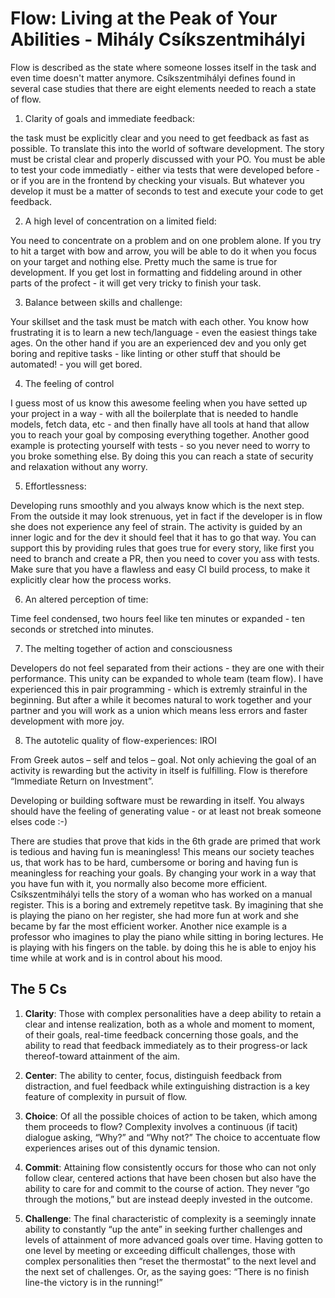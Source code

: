 # Flow: Living at the Peak of Your Abilities - Mihály Csíkszentmihályi
Flow is described as the state where someone losses itself in the task and even time doesn't matter anymore.
Csíkszentmihályi defines found in several case studies that there are eight elements needed to reach a state of flow.  
1. Clarity of goals and immediate feedback:

the task must be explicitly clear and you need to get feedback as fast as possible. To translate this into the world of software development. The story must be cristal clear and properly discussed with your PO. You must be able to test your code immediatly - either via tests that were developed before - or if you are in the frontend by checking your visuals. But whatever you develop it must be a matter of seconds to test and execute your code to get feedback.

2. A high level of concentration on a limited field:

You need to concentrate on a problem and on one problem alone. If you try to hit a target with bow and arrow, you will be able to do it when you focus on your target and nothing else. Pretty much the same is true for development. If you get lost in formatting and fiddeling around in other parts of the profect - it will get very tricky to finish your task.

3. Balance between skills and challenge:

Your skillset and the task must be match with each other. You know how frustrating it is to learn a new tech/language - even the easiest things take ages. On the other hand if you are an experienced dev and you only get boring and repitive tasks - like linting or other stuff that should be automated! - you will get bored.

4. The feeling of control

I guess most of us know this awesome feeling when you have setted up your project in a way - with all the boilerplate that is needed to handle models, fetch data, etc - and then finally have all tools at hand that allow you to reach your goal by composing everything together. Another good example is protecting yourself with tests - so you never need to worry to you broke something else. By doing this you can reach a state of security and relaxation without any worry.

5. Effortlessness:

Developing runs smoothly and you always know which is the next step. From the outside it may look strenuous, yet in fact if the developer is in flow she does not experience any feel of strain. The activity is guided by an inner logic and for the dev it should feel that it has to go that way. 
You can support this by providing rules that goes true for every story, like first you need to branch and create a PR, then you need to cover you ass with tests. Make sure that you have a flawless and easy CI build process, to make it explicitly clear how the process works.

6. An altered perception of time:

Time feel condensed, two hours feel like ten minutes or expanded - ten seconds or stretched into minutes.

7. The melting together of action and consciousness

Developers do not feel separated from their actions - they are one with their performance. This unity can be expanded to whole team (team flow). I have experienced this in pair programming - which is extremly strainful in the beginning. But after a while it becomes natural to work together and your partner and you will work as a union which means less errors and faster development with more joy.

8. The autotelic quality of flow-experiences: IROI

From Greek autos – self and telos – goal. Not only achieving the goal of an activity is rewarding but the activity in itself is fulfilling. Flow is therefore “Immediate Return on Investment”.

Developing or building software must be rewarding in itself. You always should have the feeling of generating value - or at least not break someone elses code :-)

There are studies that prove that kids in the 6th grade are primed that work is tedious and having fun is meaningless! This means our society teaches us, that work has to be hard, cumbersome or boring and having fun is meaningless for reaching your goals. By changing your work in a way that you have fun with it, you normally also become more efficient. Csíkszentmihályi tells the story of a woman who has worked on a manual register. This is a boring and extremely repetitve task. By imagining that she is playing the piano on her register, she had more fun at work and she became by far the most efficient worker. Another nice example is a professor who imagines to play the piano while sitting in boring lectures. He is playing with his fingers on the table. by doing this he is able to enjoy his time while at work and is in control about his mood.

## The 5 Cs

1. **Clarity**: Those with complex personalities have a deep ability to retain a clear and intense realization, both as a whole and moment to moment, of their goals, real-time feedback concerning those goals, and the ability to read that feedback immediately as to their progress-or lack thereof-toward attainment of the aim.

2. **Center**: The ability to center, focus, distinguish feedback from distraction, and fuel feedback while extinguishing distraction is a key feature of complexity in pursuit of flow.

3. **Choice**: Of all the possible choices of action to be taken, which among them proceeds to flow? Complexity involves a continuous (if tacit) dialogue asking, “Why?” and “Why not?” The choice to accentuate flow experiences arises out of this dynamic tension.

4. **Commit**: Attaining flow consistently occurs for those who can not only follow clear, centered actions that have been chosen but also have the ability to care for and commit to the course of action. They never “go through the motions,” but are instead deeply invested in the outcome.

5. **Challenge**: The final characteristic of complexity is a seemingly innate ability to constantly “up the ante” in seeking further challenges and levels of attainment of more advanced goals over time. Having gotten to one level by meeting or exceeding difficult challenges, those with complex personalities then “reset the thermostat” to the next level and the next set of challenges. Or, as the saying goes: “There is no finish line-the victory is in the running!”